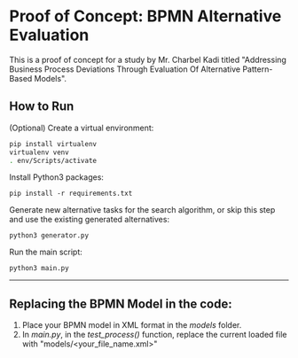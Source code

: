 # Proof of Concept: BPMN Alternative Evaluation

This is a proof of concept for a study by Mr. Charbel Kadi titled "Addressing Business Process Deviations Through Evaluation Of Alternative Pattern-Based Models".

## How to Run

(Optional) Create a virtual environment:

```bash
pip install virtualenv
virtualenv venv
. env/Scripts/activate
```

Install Python3 packages:

```
pip install -r requirements.txt
```

Generate new alternative tasks for the search algorithm, or skip this step and use the existing generated alternatives:

```
python3 generator.py
```

Run the main script:

```
python3 main.py
```

---
## Replacing the BPMN Model in the code:

1. Place your BPMN model in XML format in the *models* folder.
2. In *main.py*, in the *test_process()* function, replace the current loaded file with "models/<your_file_name.xml>"

